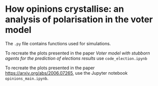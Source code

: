 # How opinions crystallise: an analysis of polarisation in the voter model

The `.py` file contains functions used for simulations.

To recreate the plots presented in the paper <i>Voter model with stubborn agents for the prediction of elections results</i> use `code_election.ipynb`

To recreate the plots presented in the paper https://arxiv.org/abs/2006.07265, use the Jupyter notebook `opinions_main.ipynb`.

